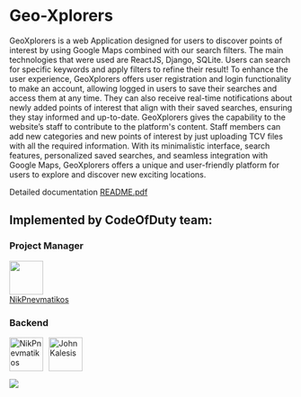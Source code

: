 # Geo-Xplorers

GeoXplorers is a web Application designed for users to discover points of
interest by using Google Maps combined with our search filters. The main
technologies that were used are ReactJS, Django, SQLite. Users can search for specific
keywords and apply filters to refine their result!
To enhance the user experience, GeoXplorers offers user registration and login
functionality to make an account, allowing logged in users to save their searches and
access them at any time. They can also receive real-time notifications about newly
added points of interest that align with their saved searches, ensuring they stay
informed and up-to-date.
GeoXplorers gives the capability to the website’s staff to contribute to the
platform's content. Staff members can add new categories and new points of interest
by just uploading TCV files with all the required information.
With its minimalistic interface, search features, personalized saved searches,
and seamless integration with Google Maps, GeoXplorers offers a unique and
user-friendly platform for users to explore and discover new exciting locations.

Detailed documentation [README.pdf](./README.pdf)

## Implemented by CodeOfDuty team:

### Project Manager
[<img src="https://github.com/NikPnevmatikos.png" width="60px;"/><br /><sub><a href="https://github.com/NikPnevmatikos">NikPnevmatikos</a></sub>](https://github.com/NikPnevmatikos)

### Backend
<div style="display: flex; flex-direction: row;">
  <a href="https://github.com/NikPnevmatikos">
    <img 
      style="margin-right: 10px;" 
      src="https://github.com/NikPnevmatikos.png" width="60px;"
      alt="NikPnevmatikos"
    />
  </a>
  <a href="https://github.com/JohnKalesis1">
    <img 
      style="margin-right: 10px;" 
      src="https://github.com/JohnKalesis1.png" width="60px;"
      alt="JohnKalesis"
    />
  </a>
</div>

[![](https://contrib.rocks/image?repo=NikPnevmatikos/Geo-Xplorers)](https://github.com/NikPnevmatikos/webapp/graphs/Geo-Xplorers)
